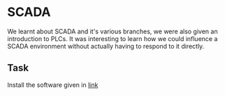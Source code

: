 # SCADA
We learnt about SCADA and it's various branches, we were also given an introduction to PLCs.
It was interesting to learn how we could influence a SCADA environment without actually having to respond to it directly.
## Task
Install the software given in [link](https://www.hackers-arise.com/post/2016/10/31/SCADA-Hacking-Modbus-MasterSlave-Simulation)
